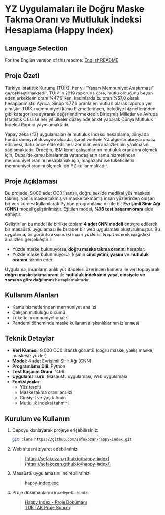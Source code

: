 # YZ Uygulamaları ile Doğru Maske Takma Oranı ve Mutluluk İndeksi Hesaplama (Happy Index)

## Language Selection
For the English version of this readme:  [English README](./README.en.md)

## Proje Özeti
Türkiye İstatistik Kurumu (TÜİK), her yıl “Yaşam Memnuniyet Araştırması” gerçekleştirmektedir. TÜİK’in 2019 raporuna göre, mutlu olduğunu beyan eden erkeklerin oranı %47,6 iken, kadınlarda bu oran %57,0 olarak hesaplanmıştır. Ayrıca, Sinop %77,6 oranla en mutlu il olarak raporda yer almıştır. TÜİK, memnuniyeti kamu hizmetlerinden, belediye hizmetlerinden gibi kategorilere ayırarak değerlendirmektedir. Birleşmiş Milletler ve Avrupa İstatistik Ofisi ise her yıl ülkeler düzeyinde anket yaparak Dünya Mutluluk İndeksi Raporu yayınlamaktadır.

Yapay zeka (YZ) uygulamaları ile mutluluk indeksi hesaplama, dünyada henüz deneysel düzeyde olsa da, öznel verilerin YZ algoritmalarıyla analiz edilmesi, daha önce elde edilmesi zor olan veri analizlerinin yapılmasını sağlamaktadır. Örneğin, IBM kendi çalışanlarının mutluluk oranlarını ölçmek için, Dubai’de kamu binalarında vatandaşların kamu hizmetinden memnuniyet oranını hesaplamak için, mağazalar ise tüketicilerin memnuniyet oranını ölçmek için YZ kullanmaktadır.

## Proje Açıklaması
Bu projede, 9.000 adet CC0 lisanslı, doğru şekilde medikal yüz maskesi takmış, yanlış maske takmış ve maske takmamış insan yüzlerinden oluşan bir veri kümesi kullanılarak Python programlama dili ile bir **Evrişimli Sinir Ağı (CNN)** modeli geliştirilmiştir. Eğitilen model, **%96 test başarım oranı** elde etmiştir.

Geliştirilen bu model ile birlikte toplam **4 adet CNN modeli** entegre edilerek bir masaüstü uygulaması ile beraber bir web uygulaması oluşturulmuştur. Bu uygulama, bir görüntü akışındaki insan yüzlerini tespit ederek aşağıdaki analizleri gerçekleştirir:
- Yüzde maske bulunuyorsa, **doğru maske takma oranını** hesaplar.
- Yüzde maske bulunmuyorsa, kişinin **cinsiyetini**, **yaşını** ve **mutluluk oranını** tahmin eder.

Uygulama, insanların anlık yüz ifadeleri üzerinden kamera ile veri toplayarak **doğru maske takma oranı** ile **mutluluk indeksinin yaşa, cinsiyete ve zamana göre dağılımını** hesaplamaktadır.

## Kullanım Alanları
- Kamu hizmetlerinden memnuniyet analizi
- Çalışan mutluluğu ölçümü
- Tüketici memnuniyet analizi
- Pandemi döneminde maske kullanım alışkanlıklarının izlenmesi

## Teknik Detaylar
- **Veri Kümesi**: 9.000 CC0 lisanslı görüntü (doğru maske, yanlış maske, maskesiz yüzler)
- **Model**: 4 adet Evrişimli Sinir Ağı (CNN)
- **Programlama Dili**: Python
- **Test Başarım Oranı**: %96
- **Uygulama Türü**: Masaüstü uygulaması, Web uygulaması
- **Fonksiyonlar**:
  - Yüz tespiti
  - Maske takma oranı analizi
  - Cinsiyet ve yaş tahmini
  - Mutluluk indeksi tahmini

## Kurulum ve Kullanım
1. Depoyu klonlayarak projeye erişebilirsiniz:
   ```bash
   git clone https://github.com/sefakozan/happy-index.git
   ```
2. Web sitesini ziyaret edebilirsiniz. 
    > [https://sefakozan.github.io/happy-index](https://sefakozan.github.io/happy-index/)
3. Masaüstü uygulamasını indirebilirsiniz. 
    > [happy-index.exe](https://sefakozan.github.io/happy-index/happy-index.exe)
4. Proje dökümanlarını inceleyebilirsiniz. 
    > [Happy Index - Proje Dökümanı](https://sefakozan.github.io/happy-index/docs/Happy%20Index%20-%20Proje%20D%C3%B6k%C3%BCman%C4%B1.pdf)  
    >  [TÜBİTAK Proje Sunum](https://sefakozan.github.io/happy-index/docs/T%C3%9CB%C4%B0TAK%20Proje%20Sunum.pdf)
